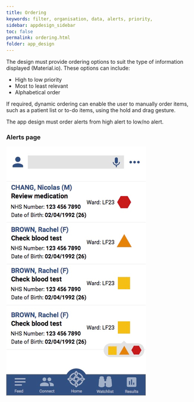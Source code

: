 ```yaml
---
title: Ordering 
keywords: filter, organisation, data, alerts, priority, 
sidebar: appdesign_sidebar
toc: false
permalink: ordering.html
folder: app_design 
---
```


The design must provide ordering options to suit the type of information displayed (Material.io). These options can include:
* High to low priority
* Most to least relevant
* Alphabetical order

If required, dynamic ordering can enable the user to manually order items, such as a patient list or to-do items, using the hold and drag gesture.

The app design must order alerts from high alert to low/no alert.  

### Alerts page

<img class="img-responsive img-thumbnail" src="/images/examples/design-standards-ordering-example.png">